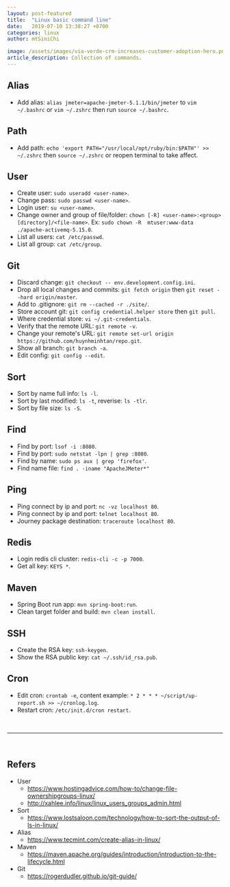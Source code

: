 ```yaml
---
layout: post-featured
title:  "Linux basic command line"
date:   2019-07-10 13:38:27 +0700
categories: linux
author: mtSiniChi

image: /assets/images/via-verde-crm-increases-customer-adoption-hero.png
article_description: Collection of commands.
---
```


## Alias

- Add alias: `alias jmeter=apache-jmeter-5.1.1/bin/jmeter` to `vim ~/.bashrc` or `vim ~/.zshrc` then run `source ~/.bashrc`.

## Path

- Add path: `echo 'export PATH="/usr/local/opt/ruby/bin:$PATH"' >> ~/.zshrc` then `source ~/.zshrc` or reopen terminal to take affect.

## User

- Create user: `sudo useradd <user-name>`.
- Change pass: `sudo passwd <user-name>`.
- Login user: `su <user-name>`.
- Change owner and group of file/folder: `chown [-R] <user-name>:<group> [directory]/<file-name>`. Ex: `sudo chown -R  mtuser:www-data ./apache-activemq-5.15.0`.
- List all users: `cat /etc/passwd`.
- List all group: `cat /etc/group`.

## Git

- Discard change: `git checkout -- env.development.config.ini`.
- Drop all local changes and commits: `git fetch origin` then `git reset --hard origin/master`.
- Add to .gitignore: `git rm --cached -r ./site/`.
- Store account git: `git config credential.helper store` then `git pull`.
- Where credential store: `vi ~/.git-credentials`.
- Verify that the remote URL: `git remote -v`.
- Change your remote's URL: `git remote set-url origin https://github.com/huynhminhtan/repo.git`.
- Show all branch: `git branch -a`.
- Edit config: `git config --edit`.

## Sort

- Sort by name full info: `ls -l`.
- Sort by last modified: `ls -t`, reverise: `ls -tlr`.
- Sort by file size: `ls -S`.

## Find

- Find by port: `lsof -i :8080`.
- Find by port: `sudo netstat -lpn | grep :8080`.
- Find by name: `sudo ps aux | grep 'firefox'`.
- Find name file: `find . -iname "ApacheJMeter*"`

## Ping

- Ping connect by ip and port: `nc -vz localhost 80`.
- Ping connect by ip and port: `telnet localhost 80`.
- Journey package destination: `traceroute localhost 80`.

## Redis

- Login redis cli cluster: `redis-cli -c -p 7000`.
- Get all key: `KEYS *`.

## Maven

- Spring Boot run app: `mvn spring-boot:run`.
- Clean target folder and build: `mvn clean install`.

## SSH

- Create the RSA key: `ssh-keygen`.
- Show the RSA public key: `cat ~/.ssh/id_rsa.pub`.

## Cron

- Edit cron: `crontab -e`, content example: `* 2 * * * ~/script/up-report.sh >> ~/cronlog.log`.
- Restart cron: `/etc/init.d/cron restart`.

<br>

---

<br>

## Refers

- User
  - https://www.hostingadvice.com/how-to/change-file-ownershipgroups-linux/
  - http://xahlee.info/linux/linux_users_groups_admin.html
- Sort
  - https://www.lostsaloon.com/technology/how-to-sort-the-output-of-ls-in-linux/
- Alias
  - https://www.tecmint.com/create-alias-in-linux/
- Maven
  - https://maven.apache.org/guides/introduction/introduction-to-the-lifecycle.html
- Git
  - https://rogerdudler.github.io/git-guide/
  